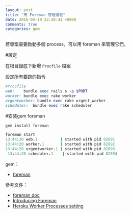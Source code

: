 ```yaml
---
layout: post
title: "用 Foreman 管理進程"
date: 2016-04-19 22:20:41 +0800
comments: true
categories: gem
---
```


若專案需要啟動多個 process，可以用 foreman 來管理它們。

<!-- more -->

#設定

在根目錄底下新增 `Procfile` 檔案

設定所有要跑的指令

```ruby
#Procfile
web:    bundle exec rails s -p $PORTworker: bundle exec rake workerurgentworker: bundle exec rake urgent_workerscheduler:  bundle exec rake scheduler
```

#安裝gem foreman

```ruby
gem install foreman
```

```ruby
foreman start13:44:20 web.1          | started with pid 8289113:44:20 worker.1       | started with pid 8289213:44:20 urgentworker.1 | started with pid 82893￼13:44:20 scheduler.1    | started with pid 82894
```

gem：
  
* [foreman](https://github.com/ddollar/foreman)

參考文件：  

* [foreman doc](http://ddollar.github.io/foreman/)
* [Introducing Foreman](http://blog.daviddollar.org/2011/05/06/introducing-foreman.html)
* [Heroku Worker Processes setting](http://arthurpai.logdown.com/posts/2014/07/09/heroku-worker-processes-setting)